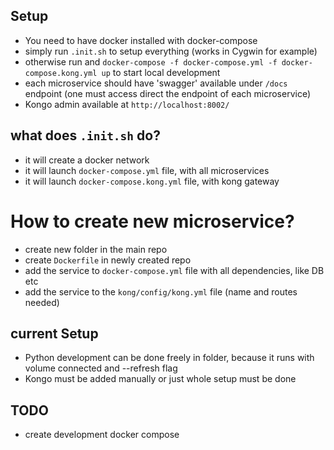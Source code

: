 ## Setup
- You need to have docker installed with docker-compose
- simply run `.init.sh` to setup everything (works in Cygwin for example)
- otherwise run and `docker-compose -f docker-compose.yml -f docker-compose.kong.yml up` to start local development
- each microservice should have 'swagger' available under `/docs` endpoint (one must access direct the endpoint of each microservice)
- Kongo admin available at `http://localhost:8002/`

## what does `.init.sh` do?
- it will create a docker network
- it will launch `docker-compose.yml` file, with all microservices
- it will launch `docker-compose.kong.yml` file, with kong gateway

# How to create new microservice?
- create new folder in the main repo
- create `Dockerfile` in newly created repo
- add the service to `docker-compose.yml` file with all dependencies, like DB etc
- add the service to the `kong/config/kong.yml` file (name and routes needed)

## current Setup
- Python development can be done freely in folder, because it runs with volume connected and --refresh flag
- Kongo must be added manually or just whole setup must be done


## TODO 
- create development docker compose
